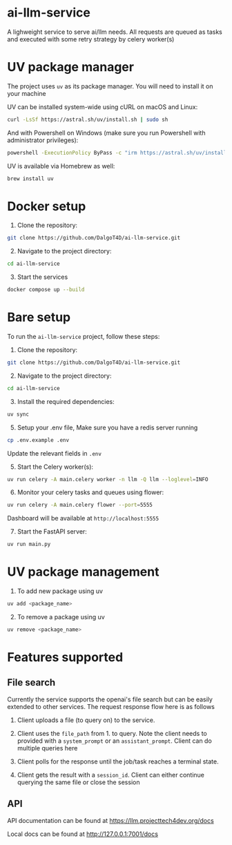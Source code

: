 # ai-llm-service
A lighweight service to serve ai/llm needs. All requests are queued as tasks and executed with some retry strategy by celery worker(s)

# UV package manager

The project uses `uv` as its package manager. You will need to install it on your machine

UV can be installed system-wide using cURL on macOS and Linux:

```sh
curl -LsSf https://astral.sh/uv/install.sh | sudo sh
```

And with Powershell on Windows (make sure you run Powershell with administrator privileges):

```sh
powershell -ExecutionPolicy ByPass -c "irm https://astral.sh/uv/install.ps1 | iex"
```

UV is available via Homebrew as well:

```sh
brew install uv
```

# Docker setup


1. Clone the repository:
```sh
git clone https://github.com/DalgoT4D/ai-llm-service.git
```

2. Navigate to the project directory:
```sh
cd ai-llm-service
```

3. Start the services
```sh
docker compose up --build
```

# Bare setup

To run the `ai-llm-service` project, follow these steps:

1. Clone the repository:
```sh
git clone https://github.com/DalgoT4D/ai-llm-service.git
```

2. Navigate to the project directory:
```sh
cd ai-llm-service
```

3. Install the required dependencies:
```sh
uv sync
```

5. Setup your .env file, Make sure you have a redis server running
```sh
cp .env.example .env
```

Update the relevant fields in `.env`

5. Start the Celery worker(s):
```sh
uv run celery -A main.celery worker -n llm -Q llm --loglevel=INFO
```

6. Monitor your celery tasks and queues using flower:
```sh
uv run celery -A main.celery flower --port=5555
```
Dashboard will be available at `http://localhost:5555`

7. Start the FastAPI server:
```sh
uv run main.py
```

# UV package management

1. To add new package using uv

```sh
uv add <package_name>
```

2. To remove a package using uv

```sh
uv remove <package_name>
```

# Features supported

## File search
Currently the service supports the openai's file search but can be easily extended to other services. The request response flow here is as follows
1. Client uploads a file (to query on) to the service.

2. Client uses the `file_path` from 1. to query. Note the client needs to provided with a `system_prompt` or an `assistant_prompt`. Client can do multiple queries here

3. Client polls for the response until the job/task reaches a terminal state.

4. Client gets the result with a `session_id`. Client can either continue querying the same file or close the session

## API

API documentation can be found at https://llm.projecttech4dev.org/docs

Local docs can be found at http://127.0.0.1:7001/docs
